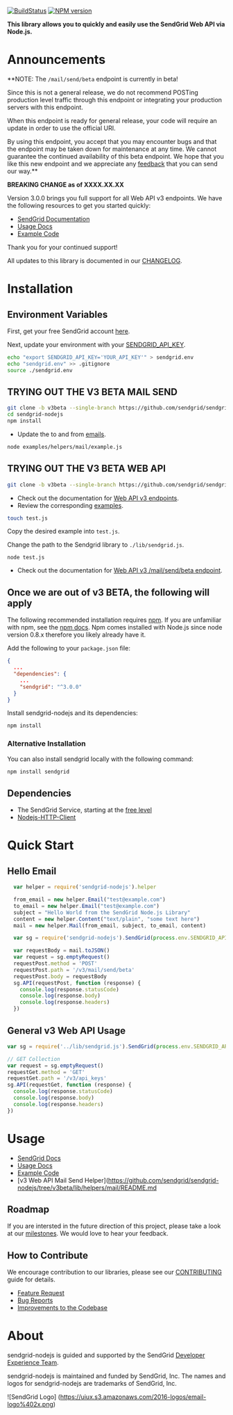 [![BuildStatus](https://travis-ci.org/sendgrid/sendgrid-nodejs.svg?branch=master)](https://travis-ci.org/sendgrid/sendgrid-nodejs)
[![NPM version](https://badge.fury.io/js/sendgrid.svg)](http://badge.fury.io/js/sendgrid)

**This library allows you to quickly and easily use the SendGrid Web API via Node.js.**

# Announcements

**NOTE: The `/mail/send/beta` endpoint is currently in beta!

Since this is not a general release, we do not recommend POSTing production level traffic through this endpoint or integrating your production servers with this endpoint.

When this endpoint is ready for general release, your code will require an update in order to use the official URI.

By using this endpoint, you accept that you may encounter bugs and that the endpoint may be taken down for maintenance at any time. We cannot guarantee the continued availability of this beta endpoint. We hope that you like this new endpoint and we appreciate any [feedback](dx+mail-beta@sendgrid.com) that you can send our way.**

**BREAKING CHANGE as of XXXX.XX.XX**

Version 3.0.0 brings you full support for all Web API v3 endpoints. We
have the following resources to get you started quickly:

-   [SendGrid
    Documentation](https://sendgrid.com/docs/API_Reference/Web_API_v3/index.html)
-   [Usage Docs](https://github.com/sendgrid/sendgrid-nodejs/blob/v3beta/USAGE.md)
-   [Example
    Code](https://github.com/sendgrid/sendgrid-nodejs/tree/v3beta/examples)

Thank you for your continued support!

All updates to this library is documented in our [CHANGELOG](https://github.com/sendgrid/sendgrid-nodejs/blob/v3beta/CHANGELOG.md).

# Installation

## Environment Variables

First, get your free SendGrid account [here](https://sendgrid.com/free?source=sendgrid-nodejs).

Next, update your environment with your [SENDGRID_API_KEY](https://app.sendgrid.com/settings/api_keys).

```bash
echo "export SENDGRID_API_KEY='YOUR_API_KEY'" > sendgrid.env
echo "sendgrid.env" >> .gitignore
source ./sendgrid.env
```

## TRYING OUT THE V3 BETA MAIL SEND

```bash
git clone -b v3beta --single-branch https://github.com/sendgrid/sendgrid-nodejs.git
cd sendgrid-nodejs
npm install
```

* Update the to and from [emails](https://github.com/sendgrid/sendgrid-nodejs/blob/v3beta/examples/helpers/mail/example.js#L4).

```bash
node examples/helpers/mail/example.js
```

## TRYING OUT THE V3 BETA WEB API

```bash
git clone -b v3beta --single-branch https://github.com/sendgrid/sendgrid-nodejs.git
```

* Check out the documentation for [Web API v3 endpoints](https://sendgrid.com/docs/API_Reference/Web_API_v3/index.html).
* Review the corresponding [examples](https://github.com/sendgrid/sendgrid-nodejs/blob/v3beta/examples).

```bash
touch test.js
```

Copy the desired example into `test.js`.

Change the path to the Sendgrid library to `./lib/sendgrid.js`.

```
node test.js
```

* Check out the documentation for [Web API v3 /mail/send/beta endpoint](https://sendgrid.com/docs/API_Reference/Web_API_v3/Mail/index.html).

## Once we are out of v3 BETA, the following will apply

The following recommended installation requires [npm](https://npmjs.org/). If you are unfamiliar with npm, see the [npm docs](https://npmjs.org/doc/). Npm comes installed with Node.js since node version 0.8.x therefore you likely already have it.

Add the following to your `package.json` file:

```json
{
  ...
  "dependencies": {
    ...
    "sendgrid": "^3.0.0"
  }
}
```

Install sendgrid-nodejs and its dependencies:

```bash
npm install
```

### Alternative Installation

You can also install sendgrid locally with the following command:

```bash
npm install sendgrid
```

## Dependencies

- The SendGrid Service, starting at the [free level](https://sendgrid.com/free?source=sendgrid-nodejs)
- [Nodejs-HTTP-Client](https://github.com/sendgrid/nodejs-http-client)

# Quick Start

## Hello Email

```javascript
  var helper = require('sendgrid-nodejs').helper

  from_email = new helper.Email("test@example.com")
  to_email = new helper.Email("test@example.com")
  subject = "Hello World from the SendGrid Node.js Library"
  content = new helper.Content("text/plain", "some text here")
  mail = new helper.Mail(from_email, subject, to_email, content)

  var sg = require('sendgrid-nodejs').SendGrid(process.env.SENDGRID_API_KEY)

  var requestBody = mail.toJSON()
  var request = sg.emptyRequest()
  requestPost.method = 'POST'
  requestPost.path = '/v3/mail/send/beta'
  requestPost.body = requestBody
  sg.API(requestPost, function (response) {
    console.log(response.statusCode)
    console.log(response.body)
    console.log(response.headers)
  })
```

## General v3 Web API Usage

```javascript
var sg = require('../lib/sendgrid.js').SendGrid(process.env.SENDGRID_API_KEY)

// GET Collection
var request = sg.emptyRequest()
requestGet.method = 'GET'
requestGet.path = '/v3/api_keys'
sg.API(requestGet, function (response) {
  console.log(response.statusCode)
  console.log(response.body)
  console.log(response.headers)
})
```

# Usage

- [SendGrid Docs](https://sendgrid.com/docs/API_Reference/Web_API_v3/index.html)
- [Usage Docs](https://github.com/sendgrid/sendgrid-nodejs/blob/v3beta/USAGE.md)
- [Example Code](https://github.com/sendgrid/sendgrid-nodejs/tree/v3beta/examples)
- [v3 Web API Mail Send Helper](https://github.com/sendgrid/sendgrid-nodejs/tree/v3beta/lib/helpers/mail/README.md

## Roadmap

If you are intersted in the future direction of this project, please take a look at our [milestones](https://github.com/sendgrid/sendgrid-nodejs/milestones). We would love to hear your feedback.

## How to Contribute

We encourage contribution to our libraries, please see our [CONTRIBUTING](https://github.com/sendgrid/sendgrid-nodejs/tree/v3beta/CONTRIBUTING.md) guide for details.

* [Feature Request](https://github.com/sendgrid/sendgrid-nodejs/tree/v3beta/CONTRIBUTING.md#feature_request)
* [Bug Reports](https://github.com/sendgrid/sendgrid-nodejs/tree/v3beta/CONTRIBUTING.md#submit_a_bug_report)
* [Improvements to the Codebase](https://github.com/sendgrid/sendgrid-nodejs/tree/v3beta/CONTRIBUTING.md#improvements_to_the_codebase)

# About

sendgrid-nodejs is guided and supported by the SendGrid [Developer Experience Team](mailto:dx@sendgrid.com).

sendgrid-nodejs is maintained and funded by SendGrid, Inc. The names and logos for sendgrid-nodejs are trademarks of SendGrid, Inc.

![SendGrid Logo]
(https://uiux.s3.amazonaws.com/2016-logos/email-logo%402x.png)
